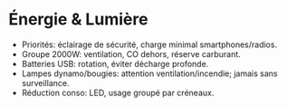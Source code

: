 # Énergie & Lumière
- Priorités: éclairage de sécurité, charge minimal smartphones/radios.
- Groupe 2000W: ventilation, CO dehors, réserve carburant.
- Batteries USB: rotation, éviter décharge profonde.
- Lampes dynamo/bougies: attention ventilation/incendie; jamais sans surveillance.
- Réduction conso: LED, usage groupé par créneaux.

